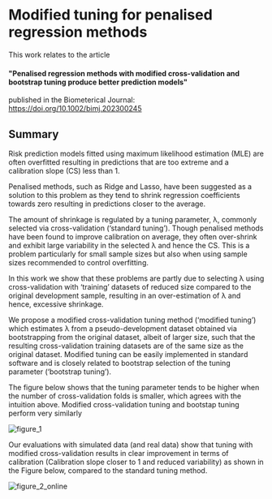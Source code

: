 # Modified tuning for penalised regression methods

This work relates to the article 

#### "Penalised regression methods with modified cross-validation and bootstrap tuning produce better prediction models" 

published in the Biometerical Journal: https://doi.org/10.1002/bimj.202300245

## Summary

Risk prediction models fitted using maximum likelihood estimation (MLE) are often overfitted resulting in predictions that are too extreme and a calibration slope (CS) less than 1. 

Penalised methods, such as Ridge and Lasso, have been suggested as a solution to this problem as they tend to shrink regression coefficients towards zero resulting in predictions closer to the average. 

The amount of shrinkage is regulated by a tuning parameter, λ, commonly selected via cross-validation (‘standard tuning’). Though penalised methods have been found to improve calibration on average, they often over-shrink and exhibit large variability in the selected λ and hence the CS. This is a problem particularly for small sample sizes but also when using sample sizes recommended to control overfitting.  

In this work we show that these problems are partly due to selecting λ using cross-validation with ‘training’ datasets of reduced size compared to the original development sample, resulting in an over-estimation of λ and hence, excessive shrinkage. 

We propose a modified cross-validation tuning method (‘modified tuning’) which estimates λ from a pseudo-development dataset obtained via bootstrapping from the original dataset, albeit of larger size, such that the resulting cross-validation training datasets are of the same size as the original dataset. Modified tuning can be easily implemented in standard software and is closely related to bootstrap selection of the tuning parameter (‘bootstrap tuning’). 

The figure below shows that the tuning parameter tends to be higher when the number of cross-validation folds is smaller, which agrees with the intuition above. Modified cross-validation tuning and bootstap tuning perform very similarly

![figure_1](https://github.com/mpavlou/Improved-tuning-for-penalised-regression-methods/assets/78787823/e39b6761-1645-4739-b1e5-3d3bd80b560e)

Our evaluations with simulated data (and real data) show that tuning with modified cross-validation results in clear improvement in terms of calibration (Calibration slope closer to 1 and reduced variability) as shown in the Figure below, compared to the standard tuning method. 

![figure_2_online](https://github.com/mpavlou/Improved-tuning-for-penalised-regression-methods/assets/78787823/bb5d7f64-6367-4bb1-9a0e-533d9e554d0a)


